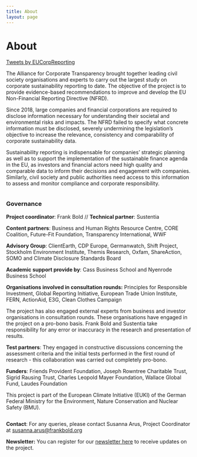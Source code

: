 ```yaml
---
title: About
layout: page
---
```


<h1>About</h1>

<div class="aside">
  <a class="twitter-timeline" data-height="500" data-dnt="true" href="https://twitter.com/EUCorpReporting?ref_src=twsrc%5Etfw">Tweets by EUCorpReporting</a> <script async src="https://platform.twitter.com/widgets.js" charset="utf-8"></script>
</div>

The Alliance for Corporate Transparency brought together leading civil society organisations and experts to carry out the largest study on corporate sustainability reporting to date. The objective of the project is to provide evidence-based recommendations to improve and develop the EU Non-Financial Reporting Directive (NFRD). 

Since 2018, large companies and financial corporations are required to disclose information necessary for understanding their societal and environmental risks and impacts. The NFRD failed to specify what concrete information must be disclosed, severely undermining the legislation’s objective to increase the relevance, consistency and comparability of corporate sustainability data. 

Sustainability reporting is indispensable for companies’ strategic planning as well as to support the implementation of the sustainable finance agenda in the EU, as investors and financial actors need high quality and comparable data to inform their decisions and engagement with companies. Similarly, civil society and public authorities need access to this information to assess and monitor compliance and corporate responsibility. 

<img src="{% asset posts/2001-diagram @path %}" alt="">


<h3>Governance</h3>

<strong>Project coordinator</strong>: Frank Bold  //  <strong>Technical partner</strong>: Sustentia

<strong>Content partners</strong>: Business and Human Rights Resource Centre, CORE Coalition, Future-Fit Foundation, Transparency International, WWF

<strong>Advisory Group</strong>: ClientEarth, CDP Europe, Germanwatch, Shift Project, Stockholm Environment Institute, Themis Research, Oxfam, ShareAction, SOMO and Climate Disclosure Standards Board

<strong>Academic support provide by</strong>: Cass Business School and Nyenrode Business School

<strong>Organisations involved in consultation rounds:</strong> Principles for Responsible Investment, Global Reporting Initiative, European Trade Union Institute, FERN, ActionAid, E3G, Clean Clothes Campaign

The project has also engaged external experts from business and investor organisations in consultation rounds. These organisations have engaged in the project on a pro-bono basis. Frank Bold and Sustentia take responsibility for any error or inaccuracy in the research and presentation of results.


<strong>Test partners</strong>: They engaged in constructive discussions concerning the assessment criteria and the initial tests performed in the first round of research - this collaboration was carried out completely pro-bono.

<strong>Funders</strong>: Friends Provident Foundation, Joseph Rowntree Charitable Trust, Sigrid Rausing Trust, Charles Leopold Mayer Foundation, Wallace Global Fund, Laudes Foundation

This project is part of the European Climate Initiative (EUKI) of the German Federal Ministry for the Environment, Nature Conservation and Nuclear Safety (BMU).

<img src="{% asset logos/logo-EUKI @path %}" style="max-width: 600px" alt="">

<strong>Contact</strong>: For any queries, please contact Susanna Arus, Project Coordinator at <a href="mailto:susanna.arus@frankbold.org">susanna.arus@frankbold.org</a>

<strong>Newsletter:</strong> You can register for our <a class="link" href="http://eepurl.com/dJPBjQ">newsletter here</a> to receive updates on the project.


